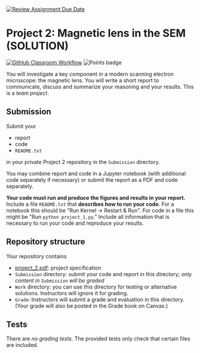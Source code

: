[![Review Assignment Due Date](https://classroom.github.com/assets/deadline-readme-button-24ddc0f5d75046c5622901739e7c5dd533143b0c8e959d652212380cedb1ea36.svg)](https://classroom.github.com/a/4wXK523s)
# Project 2: Magnetic lens in the SEM (SOLUTION)
[![GitHub Classroom Workflow](../../workflows/GitHub%20Classroom%20Workflow/badge.svg?branch=main)](../../actions/workflows/classroom.yml) ![Points badge](../../blob/badges/.github/badges/points.svg)

You will investigate a key component in a modern scanning electron
microscope: the magnetic lens. You will write a short report to
communicate, discuss and summarize your reasoning and your
results. This is a *team project*.

## Submission

Submit your 

* report
* code
* `README.txt`

in your private Project 2 repository in the `Submission` directory.

You may combine report and code in a Jupyter notebook (with additional
code separately if necessary) or submit the report as a PDF and code
separately.

**Your code must run and produce the figures and results in your
report.** Include a file `README.txt` that **describes how to run your
code**. For a notebook this should be "Run Kernel -> Restart &
Run". For code in a file this might be "Run `python project_1.py`."
Include all information that is necessary to run your code and
reproduce your results.


## Repository structure

Your repository contains

* [project_2.pdf](project_2.pdf): project specification
* `Submission` directory: submit your code and report in this
  directory; *only content in `Submission` will be graded*
* `Work` directory: you can use this directory for testing or
  alternative solutions. Instructors will ignore it for grading.
* `Grade`: Instructors will submit a grade and evaluation in this
  directory. (Your grade will also be posted in the Grade book on Canvas.)


## Tests

There are *no grading tests*. The provided tests only check that
certain files are included.
